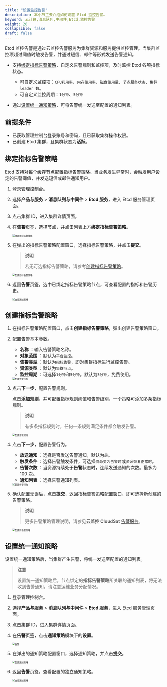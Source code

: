 ```yaml
---
title: "设置监控告警"
description: 本小节主要介绍如何设置 Etcd 监控告警。 
keyword: 云计算,消息队列,中间件,Etcd,监控告警
weight: 20
collapsible: false
draft: false
---
```


Etcd 监控告警是通过云监控告警服务为集群资源和服务提供监控管理。当集群监控项超过阈值时触发告警，并通过短信、邮件等形式发送告警通知。

- 支持[绑定指标告警策略](#绑定指标告警策略)，自定义告警规则和监控项，及时监控 Etcd 各项指标状态。
  
   - 可自定义监控项：`CPU利用率`、`内存使用率`、`磁盘使用量`、`节点服务状态`、`集群 leader 数`。
   - 可自定义监控周期：`1分钟`、`5分钟`

- 通过[设置统一通知策略](#设置统一通知策略)，可将告警统一发送至配置的通知列表。

## 前提条件

- 已获取管理控制台登录账号和密码，且已获取集群操作权限。
- 已创建 Etcd 集群，且集群状态为**活跃**。

## 绑定指标告警策略

Etcd 支持对每个缓存节点配置指标告警策略。当业务发生异常时，会触发用户设定的告警阈值，并发送短信或邮件通知用户。

1. 登录管理控制台。
2. 选择**产品与服务** > **消息队列与中间件** > **Etcd 服务**，进入 Etcd 服务管理页面。
3. 点击集群 ID，进入集群详情页面。
4. 在**告警**页签，选择节点，并点击列表上方**绑定指标告警策略**。

    <img src="/middware/etcd/_images/bind_metrics_strategy.png" alt="绑定指标告警策略" style="zoom:50%;" />

5. 在弹出的指标告警策略配置窗口，选择指标告警策略，并点击**提交**。

   > **说明**
   >
   > 若无可选指标告警策略，请参考[创建指标告警策略](#创建指标告警策略)。
   
   <img src="/middware/etcd/_images/metrics_alarm.png" alt="配置指标告警策略" style="zoom:50%;" />

6. 返回**告警**页签，选中已绑定指标告警策略节点，可查看配置的指标和告警历史。

   <img src="/middware/etcd/_images/check_alarm.png" alt="查看通知策略" style="zoom:50%;" />  

## 创建指标告警策略

1. 在指标告警策略配置窗口，点击**创建指标告警策略**，弹出创建告警策略窗口。
2. 配置告警基本参数。  
   
   - **名称** ：输入告警策略名称。  
   - **对象范围** ：默认为`平台监控`。
   - **告警类型** ：默认为`指标告警`，即对集群指标进行监控告警。
   - **资源类型** ：默认为`集群节点`。
   - **监控周期** ：可选择`1分钟`和`5分钟`。默认为`5分钟`，免费使用。
   
   <img src="/middware/etcd/_images/manual_set_alarm_basic.png" alt="配置告警行为" style="zoom:50%;" />  
   
3. 点击**下一步**，配置告警规则。   
   
   点击**添加规则**，并可配置指标规则阈值和告警级别，一个策略可添加多条指标规则。

   > **说明**
   > 
   > 有多条指标规则时，任何一条规则满足条件都会触发告警。

   <img src="/middware/etcd/_images/manual_set_alarm_rule.png" alt="配置告警规则" style="zoom:50%;" />  

4. 点击**下一步**，配置告警行为。  
   
   - **放送通知** ：选择是否发送告警通知，默认为`是`。
   - **触发条件** ：选择告警触发条件，可选择`资源变为告警时`或`资源恢复正常时`。  
   - **告警次数** ：当资源持续处于**告警**状态时，连续发送通知的次数。最多为 100 次。
   - **通知列表** ：选择告警通知列表。
   
   <img src="/middware/etcd/_images/manual_set_alarm_behavior.png" alt="配置告警行为" style="zoom:50%;" />  
   
5. 确认配置无误后，点击**提交**，返回指标告警策略配置窗口，即可选择新创建的告警策略。

   > **说明**
   >
   > 更多告警策略管理说明，请参见**云监控 CloudSat** [告警服务](../../../../../monitor_service/cloudsat/manual/alarm_service)。

   <img src="/middware/etcd/_images/manual_new_alarm_policy.png" alt="配置新告警策略" style="zoom:50%;" />  

## 设置统一通知策略

设置统一通知策略后，当集群产生告警，将统一发送至配置的通知列表。

> **注意**
> 
> 设置统一通知策略后，节点绑定的**指标告警策略**所关联的通知列表，将无法收到告警通知，请注意运维业务分配情况。

1. 登录管理控制台。
2. 选择**产品与服务** > **消息队列与中间件** > **Etcd 服务**，进入 Etcd 服务管理页面。
3. 点击集群 ID，进入集群详情页面。
4. 在**告警**页签，点击**通知策略**模块下的**设置**。

    <img src="/middware/etcd/_images/alarm.png" alt="告警" style="zoom:50%;" />

5. 在弹出的通知策略配置窗口，选择通知策略，并点击**提交**。
   
   <img src="/middware/etcd/_images/single_notice.png" alt="配置通知策略" style="zoom:50%;" />

6. 返回**告警**页签，查看配置的独立通知策略。

   <img src="/middware/etcd/_images/check_notice.png" alt="查看通知策略" style="zoom:50%;" />   
